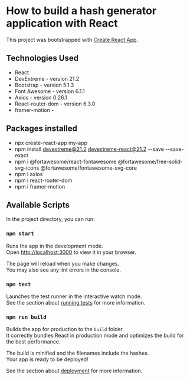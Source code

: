 # How to build a hash generator application with React

This project was bootstrapped with [Create React App](https://github.com/facebook/create-react-app).

## Technologies Used
- React
- DevExtreme - version 21.2
- Bootstrap - version 5.1.3
- Font Awesome - version 6.1.1
- Axios - version 0.26.1
- React-router-dom - version 6.3.0
- framer-motion -

## Packages installed

- npx create-react-app my-app
- npm install devextreme@21.2 devextreme-react@21.2 --save --save-exact
- npm i @fortawesome/react-fontawesome @fortawesome/free-solid-svg-icons @fortawesome/fontawesome-svg-core
- npm i axios
- npm i react-router-dom
- npm i framer-motion

## Available Scripts

In the project directory, you can run:

### `npm start`

Runs the app in the development mode.\
Open [http://localhost:3000](http://localhost:3000) to view it in your browser.

The page will reload when you make changes.\
You may also see any lint errors in the console.

### `npm test`

Launches the test runner in the interactive watch mode.\
See the section about [running tests](https://facebook.github.io/create-react-app/docs/running-tests) for more information.

### `npm run build`

Builds the app for production to the `build` folder.\
It correctly bundles React in production mode and optimizes the build for the best performance.

The build is minified and the filenames include the hashes.\
Your app is ready to be deployed!

See the section about [deployment](https://facebook.github.io/create-react-app/docs/deployment) for more information.

